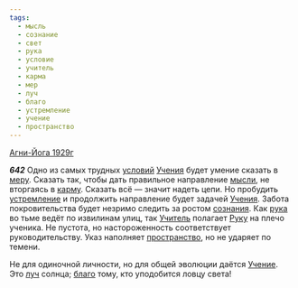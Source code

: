 ```yaml
---
tags:
  - мысль
  - сознание
  - свет
  - рука
  - условие
  - учитель
  - карма
  - мер
  - луч
  - благо
  - устремление
  - учение
  - пространство
---
```


[Агни-Йога 1929г](/agni/1929)

___642___
Одно из самых трудных [условий](/tag/#условие) [Учения](/tag/#учение) будет умение сказать в [меру](/tag/#мер). Сказать так, чтобы дать правильное направление [мысли](/tag/#мысль), не вторгаясь в [карму](/tag/#карма). Сказать всё — значит надеть цепи. Но пробудить [устремление](/tag/#устремление) и продолжить направление будет задачей [Учения](/tag/#учение). Забота покровительства будет незримо следить за ростом [сознания](/tag/#сознание). Как [рука](/tag/#рука) во тьме ведёт по извилинам улиц, так [Учитель](/tag/#учитель) полагает [Руку](/tag/#рука) на плечо ученика. Не пустота, но настороженность соответствует руководительству. Указ наполняет [пространство](/tag/#пространство), но не ударяет по темени.   

Не для одиночной личности, но для общей эволюции даётся [Учение](/tag/#учение). Это [луч](/tag/#луч) солнца; [благо](/tag/#благо) тому, кто уподобится ловцу света!